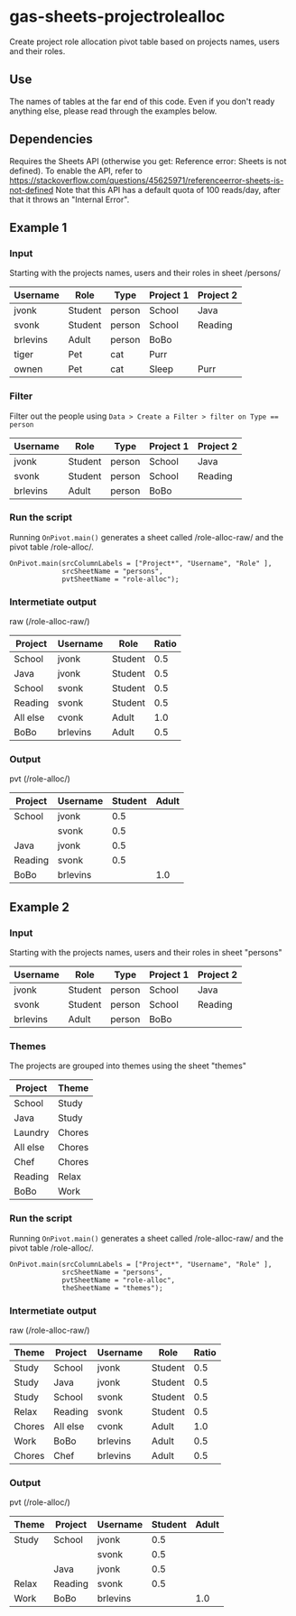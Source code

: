 # gas-sheets-projectrolealloc
Create project role allocation pivot table based on projects names, users and their roles.

## Use

The names of tables at the far end of this code.
Even if you don't ready anything else, please read through the examples below.

## Dependencies

Requires the Sheets API (otherwise you get: Reference error: Sheets is not
defined).  To enable the API, refer to 
  https://stackoverflow.com/questions/45625971/referenceerror-sheets-is-not-defined
Note that this API has a default quota of 100 reads/day, after that it 
throws an "Internal Error".

## Example 1

### Input

  Starting with the projects names, users and their roles in sheet /persons/
  
  | Username | Role    | Type      | Project 1 | Project 2 |
  | -------- | ------- | --------- | --------- | --------- |
  | jvonk    | Student | person    | School    | Java      |  
  | svonk    | Student | person    | School    | Reading   |
  | brlevins | Adult   | person    | BoBo      |           |  
  | tiger    | Pet     | cat       | Purr      |           |
  | ownen    | Pet     | cat       | Sleep     | Purr      |

### Filter

  Filter out the people using `Data > Create a Filter > filter on Type == person`

  | Username | Role    | Type      | Project 1 | Project 2 |
  | -------- | ------- | --------- | --------- | --------- |
  | jvonk    | Student | person    | School    | Java      |  
  | svonk    | Student | person    | School    | Reading   |
  | brlevins | Adult   | person    | BoBo      |           |  
  
### Run the script

  Running `OnPivot.main()` generates a sheet called /role-alloc-raw/ and
  the pivot table /role-alloc/.
  
    OnPivot.main(srcColumnLabels = ["Project*", "Username", "Role" ],
                 srcSheetName = "persons",
                 pvtSheetName = "role-alloc");
  
### Intermetiate output

  raw (/role-alloc-raw/)

  | Project  | Username | Role    | Ratio |
  | -------- | -------- | ------- | ----- |
  | School   | jvonk    | Student | 0.5   | 
  | Java     | jvonk    | Student | 0.5   | 
  | School   | svonk    | Student | 0.5   | 
  | Reading  | svonk    | Student | 0.5   |
  | All else | cvonk    | Adult   | 1.0   |
  | BoBo     | brlevins | Adult   | 0.5   |

### Output

  pvt (/role-alloc/)

  | Project | Username | Student | Adult |
  | ------- | -------- | ------- | ----- |
  | School  | jvonk    | 0.5     |       |
  |         | svonk    | 0.5     |       |
  | Java    | jvonk    | 0.5     |       |
  | Reading | svonk    | 0.5     |       |
  | BoBo    | brlevins |         | 1.0   |
  
## Example 2

### Input

  Starting with the projects names, users and their roles in sheet "persons"
  
  | Username | Role    | Type      | Project 1 | Project 2 |
  | -------- | ------- | --------- | --------- | --------- |
  | jvonk    | Student | person    | School    | Java      |  
  | svonk    | Student | person    | School    | Reading   |
  | brlevins | Adult   | person    | BoBo      |           |  

### Themes

  The projects are grouped into themes using the sheet "themes"
  
  | Project  | Theme  |
  | -------- | ------ |
  | School   | Study  |
  | Java     | Study  |
  | Laundry  | Chores | 
  | All else | Chores |
  | Chef     | Chores |
  | Reading  | Relax  |
  | BoBo     | Work   |

### Run the script

  Running `OnPivot.main()` generates a sheet called /role-alloc-raw/ and
  the pivot table /role-alloc/.
  
    OnPivot.main(srcColumnLabels = ["Project*", "Username", "Role" ],
                 srcSheetName = "persons",
                 pvtSheetName = "role-alloc",
                 theSheetName = "themes");

### Intermetiate output

  raw (/role-alloc-raw/)

  | Theme  | Project  | Username | Role    | Ratio |
  | ------ | -------- | -------- | ------- | ----- |
  | Study  | School   | jvonk    | Student | 0.5   | 
  | Study  | Java     | jvonk    | Student | 0.5   | 
  | Study  | School   | svonk    | Student | 0.5   | 
  | Relax  | Reading  | svonk    | Student | 0.5   |
  | Chores | All else | cvonk    | Adult   | 1.0   |
  | Work   | BoBo     | brlevins | Adult   | 0.5   |
  | Chores | Chef     | brlevins | Adult   | 0.5   |

### Output

  pvt (/role-alloc/)

  | Theme   | Project | Username | Student | Adult |
  | ------- | ------- | -------- | ------- | ----- |
  | Study   | School  | jvonk    | 0.5     |       |
  |         |         | svonk    | 0.5     |       |
  |         | Java    | jvonk    | 0.5     |       |
  | Relax   | Reading | svonk    | 0.5     |       |
  | Work    | BoBo    | brlevins |         | 1.0   |
